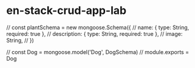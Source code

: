 # en-stack-crud-app-lab
// const plantSchema = new mongoose.Schema({
//   name: { type: String, required: true },
//   description: { type: String, required: true },
//   image: String,
// })

// const Dog = mongoose.model('Dog', DogSchema)
// module.exports = Dog
